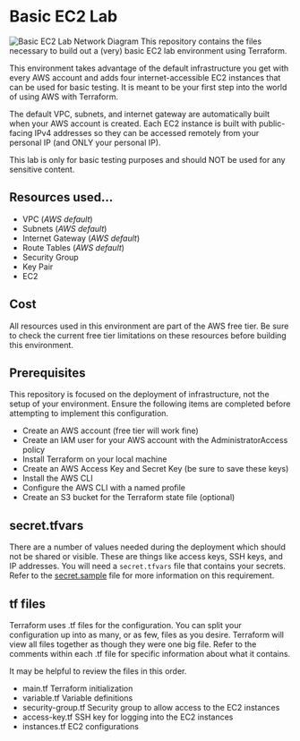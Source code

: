 # Basic EC2 Lab
![Basic EC2 Lab Network Diagram](https://github.com/JohnStortaJr/basicec2lab/blob/main/Basic%20EC2%20Lab%20Network%20Diagram.png)
This repository contains the files necessary to build out
a (very) basic EC2 lab environment using Terraform.

This environment takes advantage of the default infrastructure
you get with every AWS account and adds four internet-accessible
EC2 instances that can be used for basic testing. It is meant to
be your first step into the world of using AWS with Terraform.

The default VPC, subnets, and internet gateway are automatically
built when your AWS account is created. Each EC2 instance is built
with public-facing IPv4 addresses so they can be accessed remotely
from your personal IP (and ONLY your personal IP).

This lab is only for basic testing purposes and
should NOT be used for any sensitive content.

## Resources used…
- VPC (*AWS default*)
- Subnets (*AWS default*)
- Internet Gateway (*AWS default*)
- Route Tables (*AWS default*)
- Security Group
- Key Pair
- EC2

## Cost
All resources used in this environment are part of the AWS free tier. 
Be sure to check the current free tier limitations on these
resources before building this environment.

## Prerequisites
This repository is focused on the deployment of infrastructure, 
not the setup of your environment. 
Ensure the following items are completed before 
attempting to implement this configuration.
- Create an AWS account (free tier will work fine)
- Create an IAM user for your AWS account with the AdministratorAccess policy
- Install Terraform on your local machine
- Create an AWS Access Key and Secret Key (be sure to save these keys)
- Install the AWS CLI
- Configure the AWS CLI with a named profile
- Create an S3 bucket for the Terraform state file (optional)

## secret.tfvars
There are a number of values needed during the deployment which 
should not be shared or visible. These are things like access keys, 
SSH keys, and IP addresses. 
You will need a `secret.tfvars` file that contains your secrets.
Refer to the [secret.sample](https://github.com/JohnStortaJr/basicec2lab/blob/main/secret.sample) file for more information on this requirement.

## tf files
Terraform uses .tf files for the configuration. 
You can split your configuration up into as many, or as few, files as you desire. 
Terraform will view all files together as though they were one big file. 
Refer to the comments within each .tf file for specific information about what it contains.

It may be helpful to review the files in this order.
- main.tf             Terraform initialization
- variable.tf         Variable definitions 
- security-group.tf   Security group to allow access to the EC2 instances
- access-key.tf       SSH key for logging into the EC2 instances
- instances.tf        EC2 configurations

